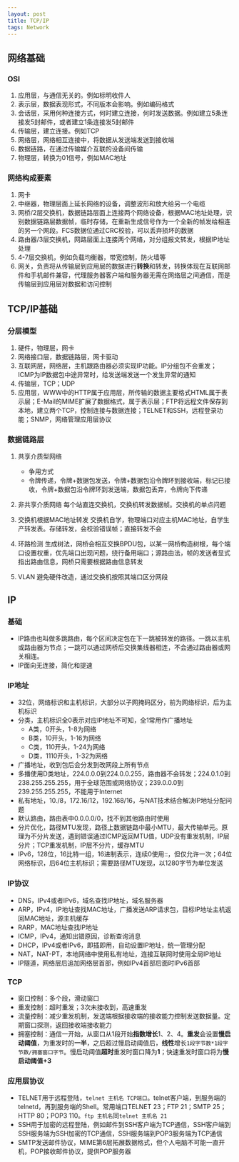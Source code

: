```yaml
---
layout: post
title: TCP/IP
tags: Network
---
```

## 网络基础
### OSI
1. 应用层，与通信无关的。例如标明收件人
2. 表示层，数据表现形式，不同版本会影响。例如编码格式
3. 会话层，采用何种连接方式，何时建立连接，何时发送数据。例如建立5条连接发5封邮件，或者建立1条连接发5封邮件
4. 传输层，建立连接。例如TCP
5. 网络层，网络相互连接中，将数据从发送端发送到接收端
6. 数据链路，在通过传输媒介互联的设备间传输
7. 物理层，转换为01信号，例如MAC地址

### 网络构成要素
1. 网卡
2. 中继器，物理层面上延长网络的设备，调整波形和放大给另一个电缆
3. 网桥/2层交换机，数据链路层面上连接两个网络设备，根据MAC地址处理，识别数据链路层数据帧，临时存储，在重新生成信号作为一个全新的帧发给相连的另一个网段。FCS数据位通过CRC校验，可以丢弃损坏的数据
4. 路由器/3层交换机，网路层面上连接两个网络，对分组报文转发，根据IP地址处理
5. 4-7层交换机，例如负载均衡器，带宽控制，防火墙等
6. 网关，负责将从传输层到应用层的数据进行**转换**和转发，转换体现在互联网邮件和手机邮件兼容，代理服务器客户端和服务器无需在网络层之间通信，而是传输层到应用层对数据和访问控制

## TCP/IP基础

### 分层模型
1. 硬件，物理层，网卡
2. 网络接口层，数据链路层，网卡驱动
3. 互联网层，网络层，主机跟路由器必须实现IP功能。IP分组包不会重发；ICMP为IP数据包中途异常时，给发送端发送一个发生异常的通知
4. 传输层，TCP；UDP
5. 应用层，WWW中的HTTP属于应用层，所传输的数据主要格式HTML属于表示层；E-Mail的MIME扩展了数据格式，属于表示层；FTP将远程文件保存到本地，建立两个TCP，控制连接与数据连接；TELNET和SSH，远程登录功能；SNMP，网络管理应用层协议

### 数据链路层

1. 共享介质型网络
    - 争用方式
    - 令牌传递，令牌+数据包发送，令牌+数据包沿令牌环到接收端，标记已接收，令牌+数据包沿令牌环到发送端，数据包丢弃，令牌向下传递

2. 非共享介质网络
每个站直连交换机，交换机转发数据帧。交换机的单点问题

3. 交换机根据MAC地址转发
交换机自学，物理端口对应主机MAC地址，自学生产转发表。存储转发，会校验错误帧；直接转发不会

4. 环路检测
生成树法，网桥会相互交换BPDU包，以某一网桥构造树根，每个端口设置权重，优先端口出现问题，绕行备用端口；源路由法，帧的发送者显式指出路由信息，网桥只需要根据路由信息转发

5. VLAN
避免硬件改造，通过交换机按照其端口区分网段

## IP

### 基础
- IP路由也叫做多跳路由，每个区间决定包在下一跳被转发的路径。一跳以主机或路由器为节点；一跳可以通过网桥后交换集线器相连，不会通过路由器或网关相连。
- IP面向无连接，简化和提速

### IP地址
- 32位，网络标识和主机标识，大部分以子网掩码区分，前为网络标识，后为主机标识
- 分类，主机标识全0表示对应IP地址不可知，全1常用作广播地址
    - A类，0开头，1-8为网络
    - B类，10开头，1-16为网络
    - C类，110开头，1-24为网络
    - D类，1110开头，1-32为网络 
- 广播地址，收到包后会分发到改网段上所有节点
- 多播使用D类地址，224.0.0.0到224.0.0.255，路由器不会转发；224.0.1.0到238.255.255.255，用于全球范围或网络协议；239.0.0.0到239.255.255.255，不能用于Internet
- 私有地址，10./8，172.16/12，192.168/16，与NAT技术结合解决IP地址分配问题
- 默认路由，路由表中0.0.0.0/0，找不到其他路由时使用
- 分片优化，路径MTU发现，路径上数据链路中最小MTU，最大传输单元。原理为不分片发送，遇到错误通过ICMP返回MTU值，UDP没有重发机制，IP层分片；TCP重发机制，IP层不分片，缓存MTU
- IPv6，128位，16比特一组，16进制表示，连续0使用::，但仅允许一次；64位网络标识，后64位主机标识；需要路径MTU发现，以1280字节为单位发送

### IP协议
- DNS，IPv4或者IPv6，域名查找IP地址，域名服务器
- ARP，IPv4，IP地址查找MAC地址，广播发送ARP请求包，目标IP地址主机返回MAC地址，源主机缓存
- RARP，MAC地址查找IP地址
- ICMP，IPv4，通知出错原因，诊断查询消息
- DHCP，IPv4或者IPv6，即插即用，自动设置IP地址，统一管理分配
- NAT，NAT-PT，本地网络中使用私有地址，连接互联网时使用全局IP地址
- IP隧道，网络层后追加网络层首部，例如IPv4首部后面时IPv6首部

### TCP

- 窗口控制：多个段，滑动窗口
- 重发控制：超时重发；3次未接收到，高速重发
- 流量控制：减少重发机制，发送端根据接收端的接收能力控制发送数据量。定期窗口探测，返回接收端接收能力
- 拥塞控制：通信一开始，从窗口从1段开始**指数增长**1、2、4。**重发**会设置**慢启动阈值**，为重发时的**一半**，之后超过慢启动阈值后，**线性**增长`1段字节数*1段字节数/拥塞窗口字节`。慢启动阈值**超时**重发时窗口降为**1**；快速重发时窗口将为**慢启动阈值+3**

### 应用层协议

- TELNET用于远程登陆，`telnet 主机名 TCP端口`。telnet客户端，到服务端的telnetd，再到服务端的Shell。常用端口TELNET 23；FTP 21；SMTP 25； HTTP 80；POP3 110。`ftp 主机名`同`telnet 主机名 21`
- SSH用于加密的远程登陆，例如邮件到SSH客户端为TCP通信，SSH客户端到SSH服务端为SSH加密的TCP通信，SSH服务端到POP3服务端为TCP通信
- SMTP发送邮件协议，MIME第6层拓展数据格式，但个人电脑不可能一直开机，POP接收邮件协议，提供POP服务器

